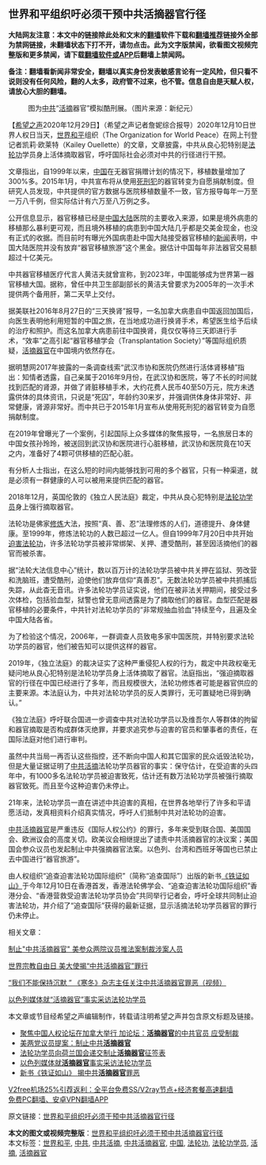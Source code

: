  <h2>世界和平组织吁必须干预中共活摘器官行径</h2> <p class="notice"><b>大陆网友注意：本文中的链接除此处和文末的<a href="https://github.com/bannedbook/fanqiang" >翻墙</a>软件下载和<a href="https://github.com/killgcd/justmysocks/blob/master/README.md">翻墙推荐</a>链接外全部为禁网链接，未翻墙状态下打不开，请勿点击。此为文字版禁闻，欲看图文视频完整版和更多禁闻，请下载<a href="https://github.com/bannedbook/fanqiang">翻墙软件或APP</a>后翻墙上禁闻网。</p><p>备注：翻墙看新闻非常安全，翻墙以真实身份发表敏感言论有一定风险，但只看不说则没有任何风险，翻的人太多，政府管不过来，也不管。信息自由是天赋人权，请放心大胆的翻墙。</b></p>  <div class="entry"> <figure> <p><figcaption>图为<a href="https://www.bannedbook.org/bnews/tag/%e4%b8%ad%e5%85%b1/" class="st_tag internal_tag" rel="tag" title="标签 中共 下的日志">中共</a>“<a href="https://www.bannedbook.org/bnews/tag/%e6%b4%bb%e6%91%98/" class="st_tag internal_tag" rel="tag" title="标签 活摘 下的日志">活摘</a>器官”模拟酷刑展。（图片来源：新纪元）</figcaption></figure> <p>【<span class='wp_keywordlink_affiliate'><a href="https://www.soundofhope.org" title="希望之声" target="_blank">希望之声</a></span>2020年12月29日】（希望之声记者詹妮综合报导）2020年12月10日世界人权日当天，<a href="https://www.bannedbook.org/bnews/tag/%E4%B8%96%E7%95%8C%E5%92%8C%E5%B9%B3/" class="st_tag internal_tag" rel="tag" title="标签 世界和平 下的日志">世界和平</a>组织（The Organization for World Peace）在网上刊登记者凯莉·欧莱特（Kailey Ouellette）的文章，文章披露，中共从良心犯特别是<a href="https://www.bannedbook.org/bnews/tag/%e6%b3%95%e8%bd%ae%e5%8a%9f/" class="st_tag internal_tag" rel="tag" title="标签 法轮功 下的日志">法轮功</a>学员身上活体摘取器官，呼吁国际社会必须对中共的行径进行干预。</p> <p>文章指出，自1999年以来，<span class='wp_keywordlink_affiliate'><a href="https://www.bannedbook.org/" title="中国" target="_blank">中国</a></span>在无器官捐赠计划的情况下，移植数量增加了300%多。2015年1月，中共宣布将从使用<span class='wp_keywordlink'><a href="https://www.bannedbook.org/forum2/topic106.html" title="活摘器官：死刑犯撑不起中国器官移植市场上的蘑菇云" target="_blank">死刑犯</a></span>的器官转变为自愿捐献制度。但研究人员发现，中共提供的官方数据与医院移植数量不一致，官方报导每年一万至一万八千例，但实际估计有六万至八万例之多。</p> <p>公开信息显示，器官移植已经是<a href="https://www.bannedbook.org/bnews/tag/%E4%B8%AD%E5%9B%BD/" class="st_tag internal_tag" rel="tag" title="标签 中国 下的日志">中国</a><span class='wp_keywordlink_affiliate'><a href="https://www.bannedbook.org/" title="大陆" target="_blank">大陆</a></span>医院的主要收入来源，如果是境外病患的移植那么暴利更可观，而且境外移植的病患到中国大陆几乎都是交美金现金，也没有正式的收据。而目前时有曝光外国病患赴中国大陆接受器官移植的<span class='wp_keywordlink_affiliate'><a href="https://www.bannedbook.org/" title="新闻">新闻</a></span>表明，中国大陆医院并没有放弃“器官移植旅游”这个黑金。据估计中国每年非法器官交易额超过十亿美元。</p> <p>中共器官移植医疗代言人黄洁夫就曾宣称，到2023年，中国能够成为世界第一器官移植大国。据称，曾任中共卫生部副部长的黄洁夫曾要求为2005年的一次手术提供两个备用肝，第二天早上交付。</p> <p>据美联社2016年8月27日的“三天换肾”报导，一名加拿大病患自中国返回加国后，向医生表明他利用短暂的中国之旅，在当地成功进行换肾手术，希望医生给予后续的治疗和照护。而这名加拿大病患前往中国换肾，竟仅仅等待三天即进行手术，“效率”之高引起“器官移植学会（Transplantation Society）”等国际组织质疑，<a href="https://www.bannedbook.org/bnews/tag/%e6%b4%bb%e6%91%98%e5%99%a8%e5%ae%98/" class="st_tag internal_tag" rel="tag" title="标签 活摘器官 下的日志">活摘器官</a>在中国境内依然存在。</p> <p>据明慧网2017年披露的一条调查线索“武汉市协和医院仍然进行活体肾移植”指出：知情者透露，自己亲属于2016年9月份，在武汉协和医院，等了不长的时间就找到匹配的肾源，并做了肾脏移植手术，大约花费人民币40至50万元，院方未透露供体的具体资讯，只说是“死囚”，年龄约30来岁，并强调供体身体非常好、非常健康，肾源非常好。而中共已于2015年1月宣布从使用死刑犯的器官转变为自愿捐献制度。</p>  <p>在2019年曾曝光了一个案例，引起国际上众多媒体的聚焦报导，一名旅居日本的中国女孩孙玲玲，被送回到武汉协和医院进行心脏移植，武汉协和医院竟在10天之内，准备好了4颗可供移植的匹配心脏。</p> <p>有分析人士指出，在这么短的时间内能够找到可用的多个器官，只有一种渠道，就是必须有一群健康的人可以被用来提供匹配的器官。</p> <p>2018年12月，英国伦敦的《独立人民法庭》裁定，中共从良心犯特别是<a href="https://www.bannedbook.org/bnews/tag/%e6%b3%95%e8%bd%ae%e5%8a%9f%e5%ad%a6%e5%91%98/" class="st_tag internal_tag" rel="tag" title="标签 法轮功学员 下的日志">法轮功学员</a>身上强行摘取器官。</p> <p>法轮功是佛家<span class='wp_keywordlink'><a href="https://www.qi-gong.me/" title="气功修炼网" target="_blank">修炼</a></span>大法，按照“真、善、忍”法理修炼的人们，道德提升、身体健康。至1999年，修炼法轮功的人数已超过一亿人。但自1999年7月20日中共开始<span class='wp_keywordlink'><a href="https://www.bannedbook.org/forum11/topic278.html" title="评江泽民与中共相互利用迫害法轮功" target="_blank">迫害法轮功</a></span>，许多法轮功学员被非常绑架、关押、遭受酷刑，甚至因活摘他们的器官而被杀害。</p> <p>据“法轮大法信息中心”统计，数以百万计的法轮功学员被中共关押在监狱、劳改营和洗脑班，遭受酷刑，迫使他们放弃信仰“真善忍”。无数法轮功学员被中共抓捕后失踪，从此杳无音讯。许多法轮功学员证实说，他们在被非法关押期间，接受过多次体检，包括验血型，狱警也曾无意间透露是为了摘取他们的器官。血型匹配是器官移植的必要条件，中共针对法轮功学员的“非常规抽血验血”持续至今，且遍及全中国大陆各省。</p> <p>为了检验这个情况，2006年，一群调查人员致电多家中国医院，并特别要求法轮功学员的器官，他们被告知可以提供这样的器官。</p>  <p>2019年，《独立法庭》的裁决证实了这种严重侵犯人权的行为，裁定中共政权毫无疑问地从良心犯特别是法轮功学员身上活体摘取了器官。法庭指出，“强迫摘取器官的行径在中国已经进行了多年，而且规模很大，法轮功修炼者可能是器官供应的主要来源。本法庭认为，中共对法轮功学员的反人类罪行，无可置疑地已得到确认。”</p> <p>《独立法庭》呼吁联合国进一步调查中共对法轮功学员以及维吾尔人等群体的拘留和器官摘取是否构成群体灭绝罪，并要求追究参与迫害的官员和肇事者的责任，在国际法庭对他们进行审判。</p> <p>虽然中共当局一再否认这些指控，还不断向中国人和其它国家的民众诋毁法轮功，但是大量证据证明了<a href="https://www.bannedbook.org/bnews/tag/%E4%B8%AD%E5%85%B1%E6%B4%BB%E6%91%98/" class="st_tag internal_tag" rel="tag" title="标签 中共活摘 下的日志">中共活摘</a>法轮功学员器官的事实：保守估计，在受迫害的头四年中，有1000多名法轮功学员被迫害致死，估计还有数万法轮功学员被强行摘取器官致死。而且至今这种迫害仍未停止。</p> <p>21年来，法轮功学员一直在讲述中共迫害的真相，在世界各地举行了许多和平请愿活动，发真相资料介绍真实情况，呼吁人们抵制中共对法轮功的迫害。</p> <p><a href="https://www.bannedbook.org/bnews/tag/%E4%B8%AD%E5%85%B1%E6%B4%BB%E6%91%98%E5%99%A8%E5%AE%98/" class="st_tag internal_tag" rel="tag" title="标签 中共活摘器官 下的日志">中共活摘器官</a>是严重违反《国际人权公约》的罪行，多年来受到联合国、美国国会、欧洲议会的高度关切。欧美议会相继提出了谴责中共活摘器官的决议案；美国国会参众议员也发起制止中共强摘器官法案。以色列、台湾和西班牙等国也已禁止去中国进行“器官旅游”。</p> <p>由人权组织“追查迫害法轮功国际组织”（简称“追查国际”）出版的新书<span class='wp_keywordlink'><a href="https://www.bannedbook.org/bnews/cbnews/20161028/606771.html" title="《铁证如山》- 中共大量活摘法轮功学员器官国家犯罪罪证讲座" target="_blank">《铁证如山》</a></span>于今年12月10日在香港首发，香港法轮佛学会、“追查迫害法轮功国际组织”香港分会、“香港营救受迫害法轮功学员协会”共同举行记者会，呼吁全球共同制止迫害法轮功，并介绍了“追查国际”获得的最新证据，显示活摘法轮功学员器官的罪行仍未停止。</p>  <p>相关文章：</p> <p><a href="https://www.soundofhope.org/post/454810">制止&quot;中共活摘器官&quot; 美参众两院议员推法案制裁涉案人员</a></p> <p><a href="https://www.soundofhope.org/post/436486">世界宗教自由日 美大使揭“中共活摘器官”罪行</a></p> <p><a href="https://www.soundofhope.org/post/404056">“我们不能保持沉默 ” 《寒冬》杂志主任关注中共活摘器官罪恶（视频）</a></p> <p><a href="https://www.soundofhope.org/post/451657">以色列媒体就“活摘器官”事实采访法轮功学员</a></p> <p>本文章或节目经希望之声编辑制作，转载请注明希望之声并包含原文标题及链接。</p>  <ul class='op-related-articles' title='相关阅读'> <li><a href='https://www.bannedbook.org/bnews/bannedvideo/20201225/1454389.html' target='_blank'>聚焦中国人权论坛在加拿大举行 加论坛：<b>活摘器官</b>的中共官员 应受制裁</a></li> <li><a href='https://www.bannedbook.org/bnews/bannedvideo/20201221/1452142.html' target='_blank'>美两党议员提案：制止中共<b>活摘器官</b></a></li> <li><a href='https://www.bannedbook.org/bnews/renquan/flg/20201213/1447041.html' target='_blank'>法轮功学员向荷兰国会递交制止<b>活摘器官</b>征签表</a></li> <li><a href='https://www.bannedbook.org/bnews/comments/20201209/1444440.html' target='_blank'>以色列媒体就<b>活摘器官</b>事实采访法轮功学员</a></li> <li><a href='https://www.bannedbook.org/bnews/worldnews/20201204/1441722.html' target='_blank'>新书《铁证如山》 揭中共<b>活摘器官</b>罪恶</a></li> </ul> <p class="texttj"> <a href="https://github.com/bannedbook/fanqiang/wiki/V2ray%E6%9C%BA%E5%9C%BA" target="_blank">V2free机场25%引荐返利：全平台免费SS/V2ray节点+经济套餐高速翻墙</a><br/> <a href="https://github.com/bannedbook/fanqiang/wiki/%E7%A6%81%E9%97%BB%E7%BD%91%E5%AE%89%E5%8D%93%E7%BF%BB%E5%A2%99%E6%96%B0%E9%97%BBAPP" target="_blank">免费PC翻墙、安卓VPN翻墙APP</a></p><p>原文链接：<a class="src_link"  href="https://www.soundofhope.org/post/458503" target="_blank">世界和平组织吁必须干预中共活摘器官行径</a></p><a name='sharetosocial'></a>       <div><b>本文的图文或视频完整版</b>：<a href='https://www.bannedbook.org/bnews/comments/20201230/1457513.html'>世界和平组织吁必须干预中共活摘器官行径</a></div>  </div><!--END ENTRY--> <div class="postfooter"> <div>本文标签：<a href="https://www.bannedbook.org/bnews/tag/%E4%B8%96%E7%95%8C%E5%92%8C%E5%B9%B3/" rel="tag">世界和平</a>, <a href="https://www.bannedbook.org/bnews/tag/%e4%b8%ad%e5%85%b1/" rel="tag">中共</a>, <a href="https://www.bannedbook.org/bnews/tag/%E4%B8%AD%E5%85%B1%E6%B4%BB%E6%91%98/" rel="tag">中共活摘</a>, <a href="https://www.bannedbook.org/bnews/tag/%E4%B8%AD%E5%85%B1%E6%B4%BB%E6%91%98%E5%99%A8%E5%AE%98/" rel="tag">中共活摘器官</a>, <a href="https://www.bannedbook.org/bnews/tag/%E4%B8%AD%E5%9B%BD/" rel="tag">中国</a>, <a href="https://www.bannedbook.org/bnews/tag/%e6%b3%95%e8%bd%ae%e5%8a%9f/" rel="tag">法轮功</a>, <a href="https://www.bannedbook.org/bnews/tag/%e6%b3%95%e8%bd%ae%e5%8a%9f%e5%ad%a6%e5%91%98/" rel="tag">法轮功学员</a>, <a href="https://www.bannedbook.org/bnews/tag/%e6%b4%bb%e6%91%98/" rel="tag">活摘</a>, <a href="https://www.bannedbook.org/bnews/tag/%e6%b4%bb%e6%91%98%e5%99%a8%e5%ae%98/" rel="tag">活摘器官</a></div>  </div><!--END POSTFOOTER--> 